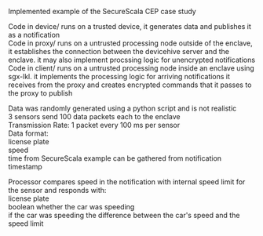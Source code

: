 Implemented example of the SecureScala CEP case study  


Code in device/ runs on a trusted device, it generates data and publishes it as a notification  
Code in proxy/ runs on a untrusted processing node outside of the enclave, it establishes the connection between the devicehive server and the enclave. it may also implement procssing logic for unencrypted notifications  
Code in client/ runs on a untrusted processing node inside an enclave using sgx-lkl. it implements the processing logic for arriving notifications it receives from the proxy and creates encrypted commands that it passes to the proxy to publish  


Data was randomly generated using a python script and is not realistic  
3 sensors send 100 data packets each to the enclave  
Transmission Rate: 1 packet every 100 ms per sensor  
Data format:  
	license plate  
	speed  
	time from SecureScala example can be gathered from notification timestamp  

Processor compares speed in the notification with internal speed limit for the sensor and responds with:  
	license plate  
	boolean whether the car was speeding  
	if the car was speeding the difference between the car's speed and the speed limit  

